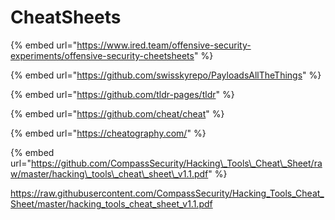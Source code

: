 # CheatSheets

{% embed url="https://www.ired.team/offensive-security-experiments/offensive-security-cheetsheets" %}

{% embed url="https://github.com/swisskyrepo/PayloadsAllTheThings" %}

{% embed url="https://github.com/tldr-pages/tldr" %}

{% embed url="https://github.com/cheat/cheat" %}

{% embed url="https://cheatography.com/" %}

{% embed url="https://github.com/CompassSecurity/Hacking\_Tools\_Cheat\_Sheet/raw/master/hacking\_tools\_cheat\_sheet\_v1.1.pdf" %}






https://raw.githubusercontent.com/CompassSecurity/Hacking_Tools_Cheat_Sheet/master/hacking_tools_cheat_sheet_v1.1.pdf
